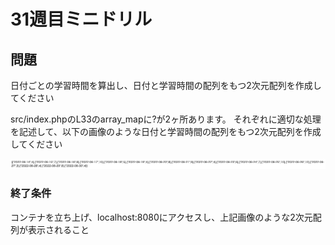# 31週目ミニドリル

## 問題

日付ごとの学習時間を算出し、日付と学習時間の配列をもつ2次元配列を作成してください

src/index.phpのL33のarray_mapに?が2ヶ所あります。
それぞれに適切な処理を記述して、以下の画像のような日付と学習時間の配列をもつ2次元配列を作成してください

![picture 1](./images/12bd125805e782699d88552772c37e8e0767de7570f8563c81bb2d2dc01d9460.png)  


### 終了条件
コンテナを立ち上げ、localhost:8080にアクセスし、上記画像のような2次元配列が表示されること
